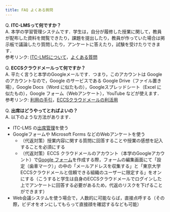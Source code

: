 ```yaml
---
title: FAQ よくある質問
---
```


Q. **ITC-LMSって何ですか？**  
A. 本学の学習管理システムです．学生は，自分が履修した授業に関して，教員が配布した資料を閲覧できたり，課題を提出したり，教員が作っていた場合は掲示板で議論したり質問したり，アンケートに答えたり，試験を受けたりできます．  
参考リンク: <a href="https://www.ecc.u-tokyo.ac.jp/itc-lms/index.html" target="_blank">ITC-LMSについて</a>，<a href="https://www.ecc.u-tokyo.ac.jp/itc-lms/faq.html" target="_blank">よくある質問</a>   

  

Q. **ECCSクラウドメールって何ですか？**  
A. 平たく言うと本学のGoogleメールです．つまり，このアカウントは Google のアカウントなので，Google のサービスである Google Drive（ファイル置き場），Google Docs（Word に似たもの），Googleスプレッドシート（Excel に似たもの），Google フォーム（Webアンケート），YouTube などが使えます．  
参考リンク: <a href="https://www.ecc.u-tokyo.ac.jp/announcement/2017/04/26_2495.html" target="_blank">利用の手引</a>，<a href="http://www.itc.u-tokyo.ac.jp/DigitalLife/perFile/12_ec_gakusei-cloud.pdf" target="_blank">ECCSクラウドメールの利活用</a>  
  
  
Q. **出席はどうやってとればよいの？**  
A. 以下のような方法があります．
  * ITC-LMS の<a href="https://www.ecc.u-tokyo.ac.jp/announcement/2014/05/13_1904.html" target="_blank">出席管理</a>を使う
  * Googleフォームや Microsoft Forms などのWebアンケートを使う
    * （代返対策）授業内容に関する質問に回答することや授業の感想を記入することを必須にする
    * （代返対策）ECCS クラウドメールのアカウント（本学のGoogleアカウント）で<a href="https://docs.google.com/forms/u/0/?tgif=d" target="_blank">Google フォーム</a>を作成する際，フォームの編集画面にて「設定（歯車マーク）」の中の「メールアドレスを収集する」と「東京大学ECCSクラウドメールと信頼できる組織のユーザーに限定する」をオンにする（こうすると学生は自身のECCSクラウドメールでログインした上でアンケートに回答する必要があるため，代返のリスクを下げることができます）
  * Web会議システムを使う場合で，人数的に可能ならば，直接点呼する（その際，ビデオをオンにしてもらって直接顔を確認するなども可能）


